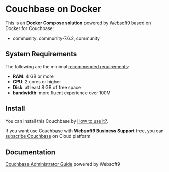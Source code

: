 # Couchbase on Docker  

This is an **Docker Compose solution** powered by [Websoft9](https://www.websoft9.com) based on Docker for Couchbase:


 - community:  community-7.6.2, community


## System Requirements

The following are the minimal [recommended requirements](https://docs.couchbase.com/server/current/install/pre-install.html):

* **RAM**: 4 GB or more
* **CPU**: 2 cores or higher
* **Disk**: at least 8 GB of free space
* **bandwidth**: more fluent experience over 100M  

## Install

You can install this Couchbase by [How to use it?](https://github.com/Websoft9/docker-library#how-to-use-it).   

If you want use Couchbase with **Websoft9 Business Support** free, you can [subscribe Couchbase](https://www.websoft9.com/apps) on Cloud platform

## Documentation

[Couchbase Administrator Guide](https://support.websoft9.com/docs/couchbase) powered by Websoft9